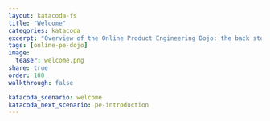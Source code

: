 ```yaml
---
layout: katacoda-fs
title: "Welcome"
categories: katacoda
excerpt: "Overview of the Online Product Engineering Dojo: the back story, our cast & the opportunity."
tags: [online-pe-dojo]
image:
  teaser: welcome.png
share: true
order: 100
walkthrough: false

katacoda_scenario: welcome
katacoda_next_scenario: pe-introduction
---
```


<script src="//katacoda.com/embed.js"></script>
<div id="katacoda-scenario-1"
    data-katacoda-id="thalpin2/courses/{{ site.katacoda_course }}/{{ page.katacoda_scenario }}"
    data-katacoda-ctatext="Continue Online Product Engineering Dojo"
    data-katacoda-ctaurl="{{ site.url }}/katacoda/{{ page.katacoda_next_scenario }}"
    data-katacoda-color="004d7f"
    data-katacoda-font="Arial"
    data-katacoda-fontheader="Arial"
    style="height: calc(100vh); width: (100% - 68px); padding-top: 55px;"></div>
<br>
